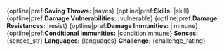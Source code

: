 {optline|pref:**Saving Throws:** |saves}
{optline|pref:**Skills:** |skill}
{optline|pref:**Damage Vulnerabilities:** |vulnerable}
{optline|pref:**Damage Resistances:** |resist}
{optline|pref:**Damage Immunities:** |immune}
{optline|pref:**Conditional Immunities:** |conditionImmune}
**Senses:** {senses_str}
**Languages:** {languages}
**Challenge:** {challenge_rating}